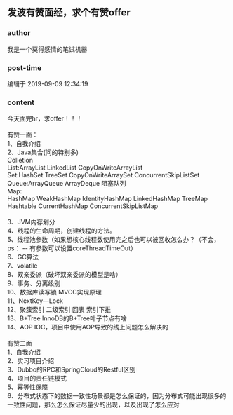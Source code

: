 ## 发波有赞面经，求个有赞offer
### author 
我是一个莫得感情的笔试机器
### post-time 

编辑于  2019-09-09 12:34:19
### content 
<div class="post-topic-des nc-post-content">
 <div>
  今天面完hr，求offer！！！
 </div>
 <div>
  <br/>
 </div>
 <div>
  有赞一面：
  <br/>
  1、自我介绍
  <br/>
  2、Java集合(问的特别多)
  <br/>
  <span>
  </span>
  Colletion
  <br/>
  <span>
  </span>
  List:ArrayList LinkedList CopyOnWriteArrayList
  <br/>
  <span>
  </span>
  Set:HashSet TreeSet CopyOnWriteArraySet ConcurrentSkipListSet
  <br/>
  <span>
  </span>
  Queue:ArrayQueue ArrayDeque 阻塞队列
  <br/>
  <span>
  </span>
  Map:
  <br/>
  <span>
  </span>
  HashMap WeakHashMap IdentityHashMap LinkedHashMap TreeMap Hashtable CurrentHashMap ConcurrentSkipListMap
  <br/>
  <br/>
  3、JVM内存划分
  <br/>
  4、线程的生命周期，创建线程的方法。
  <br/>
  5、线程池参数（如果想核心线程数使用完之后也可以被回收怎么办？（不会，ps： -- 有参数可以设置coreThreadTimeOut）
  <br/>
  6、GC算法
  <br/>
  7、volatile
  <br/>
  8、双亲委派（破坏双亲委派的模型是啥）
  <br/>
  9、事务、分离级别
  <br/>
  10、数据库读写锁 MVCC实现原理
  <br/>
  11、NextKey—Lock
  <br/>
  12、聚簇索引 二级索引 回表 索引下推
  <br/>
  13、B+Tree InnoDB的B+Tree叶子节点有啥
  <br/>
  14、AOP IOC，项目中使用AOP导致的线上问题怎么解决的
  <br/>
  <br/>
  有赞二面
  <br/>
  1、自我介绍
  <br/>
  2、实习项目介绍
  <br/>
  3、Dubbo的RPC和SpringCloud的Restful区别
  <br/>
  4、项目的责任链模式
  <br/>
  5、幂等性保障
  <br/>
  6、分布式状态下的数据一致性场景都是怎么保证的，因为分布式可能出现很多的一致性问题，那么怎么保证尽量少的出现，以及出现了怎么应对
  <br/>
  <div>
   <br/>
  </div>
  <br/>
 </div>
</div>
